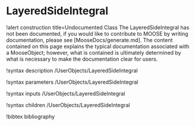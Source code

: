 <!-- MOOSE Documentation Stub: Remove this when content is added. -->

# LayeredSideIntegral

!alert construction title=Undocumented Class
The LayeredSideIntegral has not been documented, if you would like to contribute to MOOSE by
writing documentation, please see [MooseDocs/generate.md]. The content contained on this page explains
the typical documentation associated with a MooseObject; however, what is contained is ultimately
determined by what is necessary to make the documentation clear for users.

!syntax description /UserObjects/LayeredSideIntegral

!syntax parameters /UserObjects/LayeredSideIntegral

!syntax inputs /UserObjects/LayeredSideIntegral

!syntax children /UserObjects/LayeredSideIntegral

!bibtex bibliography
